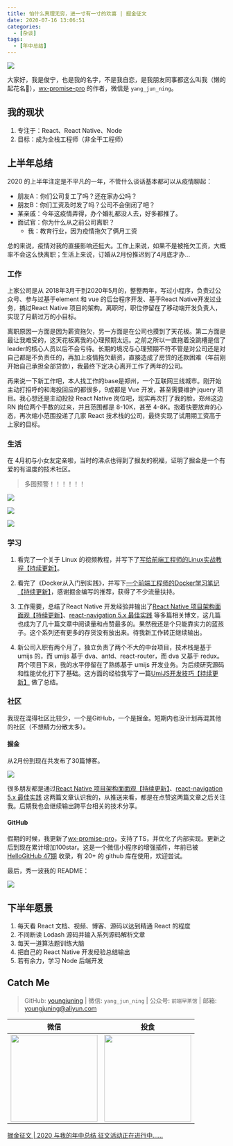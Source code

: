 ```yaml
---
title: 怕什么真理无穷，进一寸有一寸的欢喜 | 掘金征文
date: 2020-07-16 13:06:51
categories:
  - [杂谈]
tags:
  - [年中总结]
---
```


![](https://i.loli.net/2020/07/16/zxg29fl1ptGhIAb.png)

<!--more-->

大家好，我是俊宁，也是我的名字，不是我自恋，是我朋友同事都这么叫我（懒的起花名🐶），[wx-promise-pro](https://github.com/youngjuning/wx-promise-pro) 的作者，微信是 `yang_jun_ning`。

## 我的现状

1. 专注于：React、React Native、Node
2. 目标：成为全栈工程师（非全干工程师）

## 上半年总结

2020 的上半年注定是不平凡的一年，不管什么谈话基本都可以从疫情聊起：

- 朋友A：你们公司复工了吗？还在家办公吗？
- 朋友B：你们工资及时发了吗？公司不会倒闭了吧？
- 某亲戚：今年这疫情弄得，办个婚礼都没人去，好多都推了。
- 面试官：你为什么从之前公司离职？
  - 我：教育行业，因为疫情拖欠了俩月工资

总的来说，疫情对我的直接影响还挺大。工作上来说，如果不是被拖欠工资，大概率不会这么快离职；生活上来说，订婚从2月份推迟到了4月底才办...

### 工作

上家公司是从 2018年3月干到2020年5月的，整整两年，写过小程序，负责过公众号、参与过基于element 和 vue 的后台程序开发、基于React Native开发过业务，搞过React Native 项目的架构。离职时，职位停留在了移动端开发负责人，实现了月薪过万的小目标。

离职原因一方面是因为薪资拖欠，另一方面是在公司也摸到了天花板。第二方面是最让我难受的，这天花板离我的心理预期太远。之前之所以一直拖着没跳槽是信了leader的核心人员以后不会亏待。长期的境况与心理预期不符不管是对公司还是对自己都是不负责任的，再加上疫情拖欠薪资，直接造成了房贷的还款困难（年前刚开始自己承担全部贷款），我最终下定决心离开工作了两年的公司。

再来说一下新工作吧，本人找工作的base是郑州，一个互联网三线城市。刚开始主动打招呼的和海投回应的都很多，9成都是 Vue 开发，甚至需要维护 jquery 项目。我心想还是主动投投 React Native 岗位吧，现实再次打了我的脸，郑州这边 RN 岗位两个手数的过来，并且范围都是 8-10K，甚至 4-8K。抱着快要放弃的心态，再次缩小范围投递了几家 React 技术栈的公司，最终实现了试用期工资高于上家的目标。

### 生活

在 4月初与小女友定亲啦，当时的沸点也得到了掘友的祝福，证明了掘金是一个有爱的有温度的技术社区。

>  多图预警！！！！！！

![](https://i.loli.net/2020/07/17/bSTtBd25R8DQgxc.jpg)

![](https://i.loli.net/2020/07/17/KTA5E8pIHlCcmYt.jpg)

![](https://i.loli.net/2020/07/17/VJE1z9hnwGLWy7S.jpg)

### 学习

1. 看完了一个关于 Linux 的视频教程，并写下了[写给前端工程师的Linux实战教程【持续更新】](https://juejin.im/post/5e81e2db518825737b4ad911)。

2. 看完了《Docker从入门到实践》，并写下[一个前端工程师的Docker学习笔记【持续更新】](https://juejin.im/post/5e839f2851882573ab44f1b4)，感谢掘金编写的推荐，获得了不少流量扶持。
3. 工作需要，总结了React Native 开发经验并输出了[React Native 项目架构面面观【持续更新】](https://juejin.im/post/5e535e0df265da576b566397)、[react-navigation 5.x 最佳实践](https://juejin.im/post/5e50f3ace51d4526ef5f8d56) 等多篇相关博文，这几篇也成为了几十篇文章中阅读量和点赞最多的。果然我还是个只能靠实力的蓝孩子。这个系列还有更多的存货没有放出来。待我新工作转正继续输出。
4. 新公司入职有两个月了，独立负责了两个不大的中台项目，技术栈是基于 umijs 的，而 umijs 基于 dva、antd、react-router，而 dva 又基于 redux。两个项目下来，我的水平停留在了熟练基于 umijs 开发业务。为后续研究源码和性能优化打下了基础。这方面的经验我写了一篇[UmiJS开发技巧【持续更新】](https://juejin.im/post/5ef1dd62f265da02981f0266) 做了总结。

### 社区

我现在混得社区比较少，一个是GitHub，一个是掘金。短期内也没计划再混其他的社区（不想精力分散太多）。

#### 掘金

从2月份到现在共发布了30篇博客。

![](https://i.loli.net/2020/07/25/B4hfwZtiTGWmuga.png)

很多朋友都是通过[React Native 项目架构面面观【持续更新】](https://juejin.im/post/5e535e0df265da576b566397)、[react-navigation 5.x 最佳实践](https://juejin.im/post/5e50f3ace51d4526ef5f8d56) 这两篇文章认识我的，从推送来看，都是在点赞这两篇文章之后关注我。后期我也会继续输出跨平台相关的技术分享。

#### GitHub

假期的时候，我更新了[wx-promise-pro](https://github.com/youngjuning/wx-promise-pro)，支持了TS，并优化了内部实现。更新之后到现在累计增加100star。这是一个微信小程序的增强插件，年前已被 [HelloGitHub 47期](https://hellogithub.com/periodical/volume/47/#wx-promise-pro) 收录，有 20+ 的 github 库在使用，欢迎尝试。

最后，秀一波我的 README：

![](https://i.loli.net/2020/07/17/jkGrLHhA8lP57Bx.png)

## 下半年愿景

1. 每天看 React 文档、视频、博客、源码以达到精通 React 的程度
2. 不间断读 Lodash 源码并输入系列源码解析文章
3. 每天一道算法题训练大脑
4. 把自己的 React Native 开发经验总结输出
5. 若有余力，学习 Node 后端开发

## Catch Me

> GitHub: [youngjuning](https://github.com/youngjuning) | 微信: `yang_jun_ning` | 公众号: `前端早茶馆` | 邮箱: youngjuning@aliyun.com

|                           微信                           |                           投食                           |
| :----------------------------------------------------------: | :----------------------------------------------------------: |
| <img src="https://i.loli.net/2020/02/22/q2tLiGYvhIxm3Fl.jpg" width="200px"/> | <img src="https://i.loli.net/2020/02/23/q56X1eYZuITQpsj.png" width="200px"/> |

[掘金征文 | 2020 与我的年中总结 征文活动正在进行中......](https://juejin.im/post/5efc06715188252e7206ba07 )
